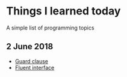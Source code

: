 # Things I learned today
A simple list of programming topics

## 2 June 2018
* [Guard clause](guard-clause.md)
* [Fluent interface](fluent-interface.md)
